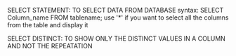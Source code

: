 SELECT STATEMENT: TO SELECT DATA FROM DATABASE
syntax: SELECT Column_name FROM tablename;
use '*' if you want to select all the columns from the table and display it

SELECT DISTINCT: TO SHOW ONLY THE DISTINCT VALUES IN A COLUMN AND NOT THE REPEATATION
